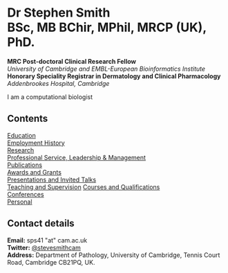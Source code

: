 # Dr Stephen Smith <br/> BSc, MB BChir, MPhil, MRCP (UK), PhD.  

**MRC Post-doctoral Clinical Research Fellow**  
*University of Cambridge and EMBL-European Bioinformatics Institute*  
**Honorary Speciality Registrar in Dermatology and Clinical Pharmacology**  
*Addenbrookes Hospital, Cambridge*

I am a computational biologist

## Contents

[Education](/Education.md/)  
[Employment History](/Employment.md/)  
[Research](/Research.md/)  
[Professional Service, Leadership & Management](/Professional.md/)  
[Publications](/Publications.md/)  
[Awards and Grants](/Awards.md/)  
[Presentations and Invited Talks](/Presentations.md/)  
[Teaching and Supervision](/Teaching.md/)
[Courses and Qualifications](/Courses.md/)  
[Conferences](/Conferences.md/)  
[Personal](/Personal.md/)  

## Contact details

**Email:** sps41 "at" cam.ac.uk   
**Twitter:** [@stevesmithcam](https://twitter.com/stevesmithcam)  
**Address:** Department of Pathology, University of Cambridge, Tennis Court Road, Cambridge CB21PQ, UK.  

